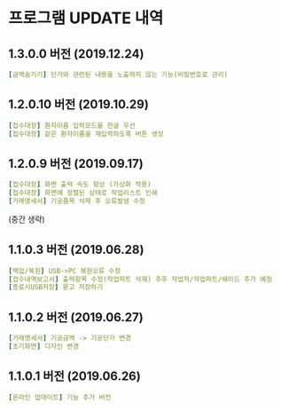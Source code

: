 # 프로그램 UPDATE 내역

## 1.3.0.0 버전 (2019.12.24)
```yml
[금액숨기기] 단가와 관련된 내용을 노출하지 않는 기능(비밀번호로 관리)
```

## 1.2.0.10 버전 (2019.10.29) 
```yml
[접수대장] 환자이름 입력모드를 한글 우선
[접수대장] 같은 환자이름을 재입력하도록 버튼 생성
```

## 1.2.0.9 버전 (2019.09.17) 
```yml
[접수대장] 화면 출력 속도 향상 (가상화 적용)
[접수대장] 화면에 정렬된 상태로 작업리스트 인쇄
[거래명세서] 기공품목 삭제 후 오류발생 수정
```

(중간 생략)

## 1.1.0.3 버전 (2019.06.28)
```yml
[백업/복원] USB->PC 복원오류 수정
[접수내역보고서] 출력항목 수정(작업파트 삭제) 추후 작업자/작업파트/쉐이드 추가 예정
[종료시USB저장] 묻고 저장하기
```

## 1.1.0.2 버전 (2019.06.27)
```yml
[거래명세서] 기공금액 -> 기공단가 변경
[초기화면] 디자인 변경
```

## 1.1.0.1 버전 (2019.06.26)
```yml
[온라인 업데이트] 기능 추가 버전
```